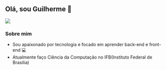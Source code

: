 <h2> Olá, sou Guilherme 👋</h2>
<p algin = "left">
<a href="https://www.linkedin.com/in/guilherme-aguiarr"
<img src = "https://img.shields.io/badge/-Linkedin-blue?style=flat-square&logo=Linkedin&logoColor=white" /></a>



<img src="https://img.shields.io/badge/-Gmail-e34c41?style=flat-square&labelColor=e34c41&logo=gmail&logoColor=white" />
</p>


### Sobre mim
- Sou apaixonado por tecnologia e focado em aprender back-end e front-end 💻</br>
- Atualmente faço Ciência da Computação no IFB(Instituto Federal de Brasilia)


<!--
**kadeguilherme/kadeguilherme** is a ✨ _special_ ✨ repository because its `README.md` (this file) appears on your GitHub profile.

Here are some ideas to get you started:

- 🔭 I’m currently working on ...
- 🌱 I’m currently learning ...
- 👯 I’m looking to collaborate on ...
- 🤔 I’m looking for help with ...
- 💬 Ask me about ...
- 📫 How to reach me: ...
- 😄 Pronouns: ...
- ⚡ Fun fact: ...
-->
